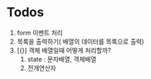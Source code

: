 # Todos

1. form 이벤트 처리
2. 목록을 출력하기( 배열의 데이터를 목록으로 출력)
3. [{}] 객체 배열일때 어떻게 처리할까?
   1. state : 문자배열, 객체배열
   2. 전개연산자 